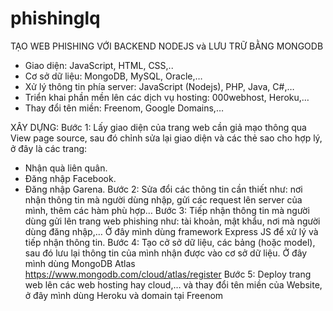 # phishinglq
TẠO WEB PHISHING VỚI BACKEND NODEJS và LƯU TRỮ BẰNG MONGODB

- Giao diện: JavaScript, HTML, CSS,..
- Cơ sở dữ liệu: MongoDB, MySQL, Oracle,…
- Xử lý thông tin phía server: JavaScript (Nodejs), PHP, Java, C#,…
- Triển khai phần mền lên các dịch vụ hosting: 000webhost, Heroku,…
- Thay đổi tên miền: Freenom, Google Domains,…

XÂY DỰNG:
Bước 1: Lấy giao diện của trang web cần giả mạo thông qua View page source, sau đó chỉnh sửa lại giao diện và các thẻ sao cho hợp lý, ở đây là các trang: 
- Nhận quà liên quân.
- Đăng nhập Facebook.
- Đăng nhập Garena.
Bước 2: Sửa đổi các thông tin cần thiết như: nơi nhận thông tin mà người dùng nhập, gửi các request lên server của mình, thêm các hàm  phù hợp…
Bước 3: Tiếp nhận thông tin mà người dùng gửi lên trang web phishing như: tài khoản, mật khẩu, nơi mà người dùng đăng nhập,… Ở đây mình dùng framework Express JS để xử lý và tiếp nhận thông tin.
Bước 4: Tạo cở sở dữ liệu, các bảng (hoặc model), sau đó lưu lại thông tin của mình nhận được vào cơ sở dữ liệu. Ở đây  mình dùng MongoDB Atlas
https://www.mongodb.com/cloud/atlas/register
Bước 5: Deploy trang web lên các web hosting hay cloud,… và thay đổi tên miền của Website, ở đây mình dùng Heroku và domain tại Freenom


